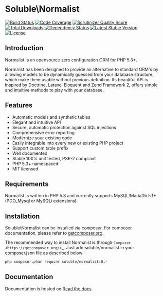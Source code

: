 # Soluble\Normalist

[![Build Status](https://travis-ci.org/belgattitude/solublecomponents.png?branch=master)](https://travis-ci.org/belgattitude/solublecomponents)
[![Code Coverage](https://scrutinizer-ci.com/g/belgattitude/solublecomponents/badges/coverage.png?s=aaa552f6313a3a50145f0e87b252c84677c22aa9)](https://scrutinizer-ci.com/g/belgattitude/solublecomponents/)
[![Scrutinizer Quality Score](https://scrutinizer-ci.com/g/belgattitude/solublecomponents/badges/quality-score.png?s=6f3ab91f916bf642f248e82c29857f94cb50bb33)](https://scrutinizer-ci.com/g/belgattitude/solublecomponents/)
[![Total Downloads](https://poser.pugx.org/soluble/solublecomponents/downloads.png)](https://packagist.org/packages/soluble/solublecomponents)
[![Dependency Status](https://www.versioneye.com/user/projects/52cc2674ec137549700001f3/badge.png)](https://www.versioneye.com/user/projects/52cc2674ec137549700001f3)
[![Latest Stable Version](https://poser.pugx.org/soluble/solublecomponents/v/stable.png)](https://packagist.org/packages/soluble/solublecomponents)
[![License](https://poser.pugx.org/soluble/solublecomponents/license.png)](https://packagist.org/packages/soluble/solublecomponents)

## Introduction

Normalist is an opensource zero configuration ORM for PHP 5.3+.

Normalist has been designed to provide an alternative to standard ORM's by 
allowing models to be dynamically guessed from your database structure, which 
make them usable without previous definition. Its beautiful API is inspired by Doctrine, Laravel Eloquent and 
Zend Framework 2, offers simple and intuitive methods to play with your database.

## Features

+ Automatic models and synthetic tables
+ Elegant and intuitive API
+ Secure, automatic protection against SQL injections
+ Comprehensive error reporting
+ Modernize your existing code
+ Easily integrable into every new or existing PHP project 
+ Support custom table prefix
+ Well documented 
+ Stable 100% unit tested, PSR-2 compliant
+ PHP 5.3+ namespaced
+ MIT licensed

## Requirements

Normalist is written in PHP 5.3 and currently supports MySQL/MariaDb 5.1+ (PDO_Mysql or MySQLi extensions).

## Installation

Soluble\Normalist can be installed via composer. For composer documentation, please refer to
[getcomposer.org](http://getcomposer.org/).


The recommended way to install Normalist is through `Composer <https://getcomposer.org/>`_.
Just add soluble/normalist in your composer.json file as described below

```sh
php composer.phar require soluble/normalist:0.*
```


## Documentation

Documentation is hosted on [Read the docs](http://soluble.readthedocs.org)




